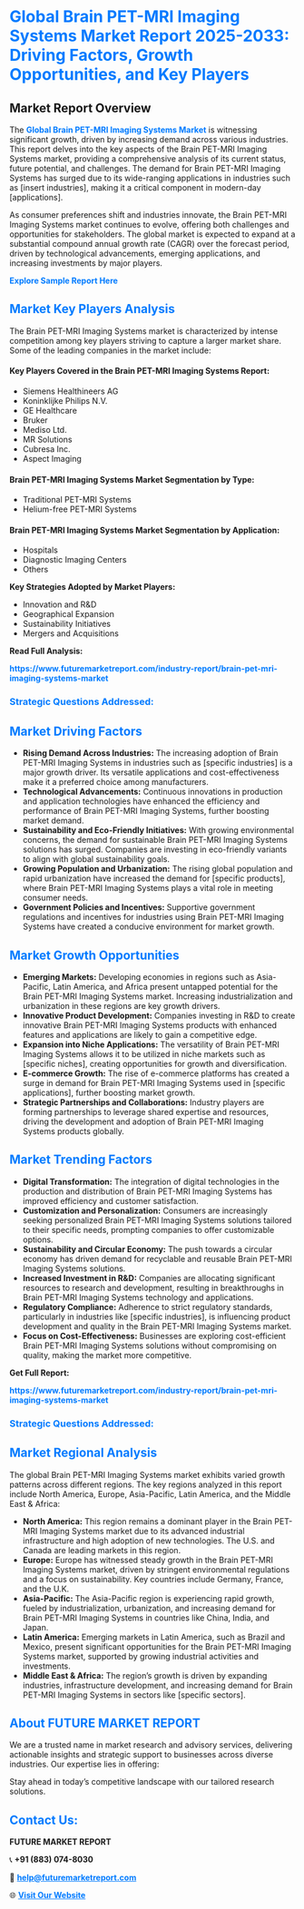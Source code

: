 <h1 style="color: #007BFF;">Global Brain PET-MRI Imaging Systems Market Report 2025-2033: Driving Factors, Growth Opportunities, and Key Players</h1>

<section id="overview">
<h2>Market Report Overview</h2>
<p>The <a href="https://www.futuremarketreport.com/industry-report/brain-pet-mri-imaging-systems-market" style="color: #007BFF; text-decoration: none;"><strong>Global Brain PET-MRI Imaging Systems Market</strong></a> is witnessing significant growth, driven by increasing demand across various industries. This report delves into the key aspects of the Brain PET-MRI Imaging Systems market, providing a comprehensive analysis of its current status, future potential, and challenges. The demand for Brain PET-MRI Imaging Systems has surged due to its wide-ranging applications in industries such as [insert industries], making it a critical component in modern-day [applications].</p>
<p>As consumer preferences shift and industries innovate, the Brain PET-MRI Imaging Systems market continues to evolve, offering both challenges and opportunities for stakeholders. The global market is expected to expand at a substantial compound annual growth rate (CAGR) over the forecast period, driven by technological advancements, emerging applications, and increasing investments by major players.</p>
</section>

<section id="overview">
<p><a href="https://www.futuremarketreport.com/request-sample/reportId=55322" style="color: #007BFF; text-decoration: none;"><strong>Explore Sample Report Here</strong></a></p>
</section>

<section id="key-players">
<h2 style="color: #007BFF;">Market Key Players Analysis</h2>
<p>The Brain PET-MRI Imaging Systems market is characterized by intense competition among key players striving to capture a larger market share. Some of the leading companies in the market include:</p>
<h4>Key Players Covered in the Brain PET-MRI Imaging Systems Report:</h4>
<ul><li>Siemens Healthineers AG</li><li>Koninklijke Philips N.V.</li><li>GE Healthcare</li><li>Bruker</li><li>Mediso Ltd.</li><li>MR Solutions</li><li>Cubresa Inc.</li><li>Aspect Imaging</li></ul>
<h4>Brain PET-MRI Imaging Systems Market Segmentation by Type:</h4>
<ul><li>Traditional PET-MRI Systems</li><li>Helium-free PET-MRI Systems</li></ul>

<h4>Brain PET-MRI Imaging Systems Market Segmentation by Application:</h4>
<ul><li>Hospitals</li><li>Diagnostic Imaging Centers</li><li>Others</li></ul>
<p><strong>Key Strategies Adopted by Market Players:</strong></p>
<ul>
<li>Innovation and R&D</li>
<li>Geographical Expansion</li>
<li>Sustainability Initiatives</li>
<li>Mergers and Acquisitions</li>
</ul>
</section>

<section>
<p><strong>Read Full Analysis: </strong></p><a href="https://www.futuremarketreport.com/industry-report/brain-pet-mri-imaging-systems-market" style="color: #007BFF; text-decoration: none;"><strong>https://www.futuremarketreport.com/industry-report/brain-pet-mri-imaging-systems-market</strong></a>
<h3 style="color: #007BFF;">Strategic Questions Addressed:</h3>
</section>

<section id="driving-factors">
<h2 style="color: #007BFF;">Market Driving Factors</h2>
<ul>
<li><strong>Rising Demand Across Industries:</strong> The increasing adoption of Brain PET-MRI Imaging Systems in industries such as [specific industries] is a major growth driver. Its versatile applications and cost-effectiveness make it a preferred choice among manufacturers.</li>
<li><strong>Technological Advancements:</strong> Continuous innovations in production and application technologies have enhanced the efficiency and performance of Brain PET-MRI Imaging Systems, further boosting market demand.</li>
<li><strong>Sustainability and Eco-Friendly Initiatives:</strong> With growing environmental concerns, the demand for sustainable Brain PET-MRI Imaging Systems solutions has surged. Companies are investing in eco-friendly variants to align with global sustainability goals.</li>
<li><strong>Growing Population and Urbanization:</strong> The rising global population and rapid urbanization have increased the demand for [specific products], where Brain PET-MRI Imaging Systems plays a vital role in meeting consumer needs.</li>
<li><strong>Government Policies and Incentives:</strong> Supportive government regulations and incentives for industries using Brain PET-MRI Imaging Systems have created a conducive environment for market growth.</li>
</ul>
</section>

<section id="growth-opportunities">
<h2 style="color: #007BFF;">Market Growth Opportunities</h2>
<ul>
<li><strong>Emerging Markets:</strong> Developing economies in regions such as Asia-Pacific, Latin America, and Africa present untapped potential for the Brain PET-MRI Imaging Systems market. Increasing industrialization and urbanization in these regions are key growth drivers.</li>
<li><strong>Innovative Product Development:</strong> Companies investing in R&D to create innovative Brain PET-MRI Imaging Systems products with enhanced features and applications are likely to gain a competitive edge.</li>
<li><strong>Expansion into Niche Applications:</strong> The versatility of Brain PET-MRI Imaging Systems allows it to be utilized in niche markets such as [specific niches], creating opportunities for growth and diversification.</li>
<li><strong>E-commerce Growth:</strong> The rise of e-commerce platforms has created a surge in demand for Brain PET-MRI Imaging Systems used in [specific applications], further boosting market growth.</li>
<li><strong>Strategic Partnerships and Collaborations:</strong> Industry players are forming partnerships to leverage shared expertise and resources, driving the development and adoption of Brain PET-MRI Imaging Systems products globally.</li>
</ul>
</section>

<section id="trending-factors">
<h2 style="color: #007BFF;">Market Trending Factors</h2>
<ul>
<li><strong>Digital Transformation:</strong> The integration of digital technologies in the production and distribution of Brain PET-MRI Imaging Systems has improved efficiency and customer satisfaction.</li>
<li><strong>Customization and Personalization:</strong> Consumers are increasingly seeking personalized Brain PET-MRI Imaging Systems solutions tailored to their specific needs, prompting companies to offer customizable options.</li>
<li><strong>Sustainability and Circular Economy:</strong> The push towards a circular economy has driven demand for recyclable and reusable Brain PET-MRI Imaging Systems solutions.</li>
<li><strong>Increased Investment in R&D:</strong> Companies are allocating significant resources to research and development, resulting in breakthroughs in Brain PET-MRI Imaging Systems technology and applications.</li>
<li><strong>Regulatory Compliance:</strong> Adherence to strict regulatory standards, particularly in industries like [specific industries], is influencing product development and quality in the Brain PET-MRI Imaging Systems market.</li>
<li><strong>Focus on Cost-Effectiveness:</strong> Businesses are exploring cost-efficient Brain PET-MRI Imaging Systems solutions without compromising on quality, making the market more competitive.</li>
</ul>
</section>

<section>
<p><strong>Get Full Report: </strong></p><a href="https://www.futuremarketreport.com/industry-report/brain-pet-mri-imaging-systems-market" style="color: #007BFF; text-decoration: none;"><strong>https://www.futuremarketreport.com/industry-report/brain-pet-mri-imaging-systems-market</strong></a>
<h3 style="color: #007BFF;">Strategic Questions Addressed:</h3>
</section>


<section id="regional-analysis">
<h2 style="color: #007BFF;">Market Regional Analysis</h2>
<p>The global Brain PET-MRI Imaging Systems market exhibits varied growth patterns across different regions. The key regions analyzed in this report include North America, Europe, Asia-Pacific, Latin America, and the Middle East & Africa:</p>
<ul>
<li><strong>North America:</strong> This region remains a dominant player in the Brain PET-MRI Imaging Systems market due to its advanced industrial infrastructure and high adoption of new technologies. The U.S. and Canada are leading markets in this region.</li>
<li><strong>Europe:</strong> Europe has witnessed steady growth in the Brain PET-MRI Imaging Systems market, driven by stringent environmental regulations and a focus on sustainability. Key countries include Germany, France, and the U.K.</li>
<li><strong>Asia-Pacific:</strong> The Asia-Pacific region is experiencing rapid growth, fueled by industrialization, urbanization, and increasing demand for Brain PET-MRI Imaging Systems in countries like China, India, and Japan.</li>
<li><strong>Latin America:</strong> Emerging markets in Latin America, such as Brazil and Mexico, present significant opportunities for the Brain PET-MRI Imaging Systems market, supported by growing industrial activities and investments.</li>
<li><strong>Middle East & Africa:</strong> The region’s growth is driven by expanding industries, infrastructure development, and increasing demand for Brain PET-MRI Imaging Systems in sectors like [specific sectors].</li>
</ul>
</section>

<footer>
<h2 style="color: #007BFF;">About FUTURE MARKET REPORT</h2>
<p>We are a trusted name in market research and advisory services, delivering actionable insights and strategic support to businesses across diverse industries. Our expertise lies in offering:</p>

<p>Stay ahead in today’s competitive landscape with our tailored research solutions.</p>

<h2 style="color: #007BFF;">Contact Us:</h2>
<p><strong>FUTURE MARKET REPORT</strong></p>
<p>📞 <strong>+91 (883) 074-8030</strong></p>
<p>📧 <strong><a href="mailto:help@futuremarketreport.com" style="color: #007BFF;">help@futuremarketreport.com</a></strong></p>
<p>🌐 <strong><a href="https://www.futuremarketreport.com/" style="color: #007BFF;">Visit Our Website</a></strong></p>
</footer>
